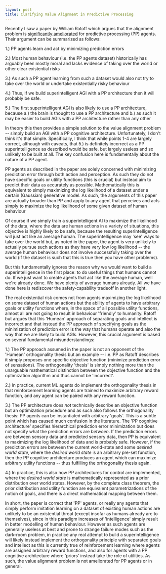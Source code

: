 ```yaml
---
layout: post
title: Clarifying Value Alignment in Predictive Processing
---
```


Recently I saw a paper by William Ratoff which argues that the alignment problem is [significantly ameliorated](https://link.springer.com/article/10.1007/s10676-021-09611-0#Sec5) for predictive processing (PP) agents. Their argument can be summarized as follows: 

1.) PP agents learn and act by minimizing prediction errors

2.) Most human behaviour (i.e. the PP agents dataset) historically has arguably been mostly moral and lacks evidence of taking over the world or other clear existential risks

3.) As such a PP agent learning from such a dataset would also not try to take over the world or undertake existentially risky behaviour

4.) Thus, if we build superintelligent AGI with a PP architecture then it will probably be safe.

5.) The first superintelligent AGI is also likely to use a PP architecture, because a.) the brain is thought to use a PP architecture and b.) as such it may be easier to build AGIs with a PP architecture rather than any other

In theory this then provides a simple solution to the value alignment problem -- simply build an AGI with a PP cognitive architecture. Unfortunately, I don't think it's that simple. Specifically, I think that while points 1-4 are largely correct, although with caveats, that 5.) is definitely incorrect as a PP superintelligence as described would be safe, but largely useless and so unlikely to be built at all. The key confusion here is fundamentally about the nature of a PP agent. 

PP agents as described in the paper are solely concerned with minimizing prediction error through both action and perception. As such they do not have specific goals or utility functions (this is crucial) but instead aim to predict their data as accurately as possible. Mathematically this is equivalent to simply maximizing the log likelihood of a dataset under a certain (Gaussian) generative model. As such, the arguments of this paper are actually broader than PP and apply to any agent that perceives and acts simply to maximize the log likelihood of some given dataset of human behaviour

Of course if we simply train a superintelligent AI to maximize the likelihood of the data, where the data are human actions in a variety of situations, this objective is highly likely to be safe, because the resulting superintelligence will just act like an average human. The superintelligence may 'see' ways to take over the world but, as noted in the paper, the agent is very unlikely to actually pursue such actions as they have very low log likelihood -- the average human behaviour does not involve successfully taking over the world (if the dataset is such that this is true then you have other problems). 

But this fundamentally ignores the reason why we would want to build a superintelligence in the first place: to do useful things that humans cannot do. If we just want to create agents that act like the average human, well we're already done. We have plenty of average humans already. All we have done here is rediscover the safety-capability tradeoff in another light.

The real existential risk comes not from agents maximizing the log likelihood on some dataset of human actions but the ability of agents to have arbitrary goals or utility functions where, in the space of all possible utility functions, almost all are not going to result in behaviour 'friendly' to humanity. Ratoff but argues that this 'Humean' approach of separating goals and intellect is incorrect and that instead the PP approach of specifying goals as the minimization of prediction error is the way that humans operate and also the way that we are likely to build AGIs. However, this crucial argument is based on several fundamental misunderstandings:

1.) The PP approach assumed in the paper is not an opponent of the 'Humean' orthogonality thesis but an example -- i.e. PP as Ratoff describes it simply proposes one specific objective function (minimize prediction error of sensations). The orthogonality 'thesis' is simply nothing more than the unarguable mathematical distinction between the objective function and the optimization algorithm and thus cannot be 'incorrect'.

2.) In practice, current ML agents do implement the orthogonality thesis in that reinforcement learning agents are trained to maximize arbitrary reward function, and any agent can be paired with any reward function.

3.) The PP architecture does *not* technically describe an objective function but an optimization procedure and as such also follows the orthogonality thesis: PP agents can be instantiated with arbitrary 'goals'. This is a subtle point which has caused much confusion in the literature. The 'PP cognitive architecture' specifies hierarchical prediction error minimization but does not specify what the prediction errors are *between*. If the prediction errors are between sensory data and predicted sensory data, then PP is equivalent to maximizing the log likelihood of data and is probably safe. However, if the prediction errors are between the current world-state and some *desired world state*, where the *desired world state* is an arbitrary pre-set function, then the PP cognitive architecture produces an agent which can maximize arbitrary utility functions -- thus fulfilling the orthogonality thesis again. 

4.) In practice, this is also how PP architectures for control are implemented, where the *desired world state* is mathematically represented as a prior distribution over world states. However, by the complete class theorem, the prior distribution and utility function are equivalent parametrizations of the notion of goals, and there is a direct mathematical mapping between them.

In short, the paper is correct that 'PP' agents, or really any agents that simply perform imitation learning on a dataset of existing human actions are unlikely to be an existential threat (except insofar as humans already are to themselves), since in this paradigm increases of 'intelligence' simply result in better modelling of human behaviour. However as such agents are generally useless at best and prone to strange failure modes such as the dark-room problem, in practice any real attempt to build a superintelligence will likely instead implement the orthogonality principle with separated goals and intellect as this is currently true of reinforcement learning where agents are assigned arbitrary reward functions, and also for agents with a PP cognitive architecture where 'priors' instead take the role of utilities. As such, the value alignment problem is not ameliorated for PP agents or in general.
